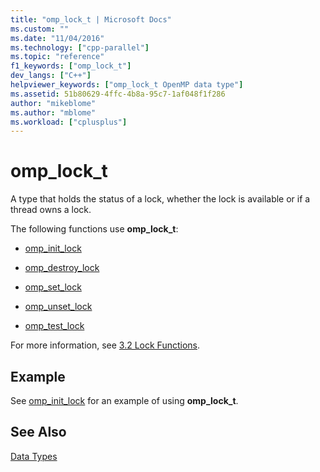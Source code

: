 ```yaml
---
title: "omp_lock_t | Microsoft Docs"
ms.custom: ""
ms.date: "11/04/2016"
ms.technology: ["cpp-parallel"]
ms.topic: "reference"
f1_keywords: ["omp_lock_t"]
dev_langs: ["C++"]
helpviewer_keywords: ["omp_lock_t OpenMP data type"]
ms.assetid: 51b80629-4ffc-4b8a-95c7-1af048f1f286
author: "mikeblome"
ms.author: "mblome"
ms.workload: ["cplusplus"]
---
```

# omp_lock_t
A type that holds the status of a lock, whether the lock is available or if a thread owns a lock.  
  
 The following functions use **omp_lock_t**:  
  
-   [omp_init_lock](../../../parallel/openmp/reference/omp-init-lock.md)  
  
-   [omp_destroy_lock](../../../parallel/openmp/reference/omp-destroy-lock.md)  
  
-   [omp_set_lock](../../../parallel/openmp/reference/omp-set-lock.md)  
  
-   [omp_unset_lock](../../../parallel/openmp/reference/omp-unset-lock.md)  
  
-   [omp_test_lock](../../../parallel/openmp/reference/omp-test-lock.md)  
  
 For more information, see [3.2 Lock Functions](../../../parallel/openmp/3-2-lock-functions.md).  
  
## Example  
 See [omp_init_lock](../../../parallel/openmp/reference/omp-init-lock.md) for an example of using **omp_lock_t**.  
  
## See Also  
 [Data Types](../../../parallel/openmp/reference/openmp-data-types.md)